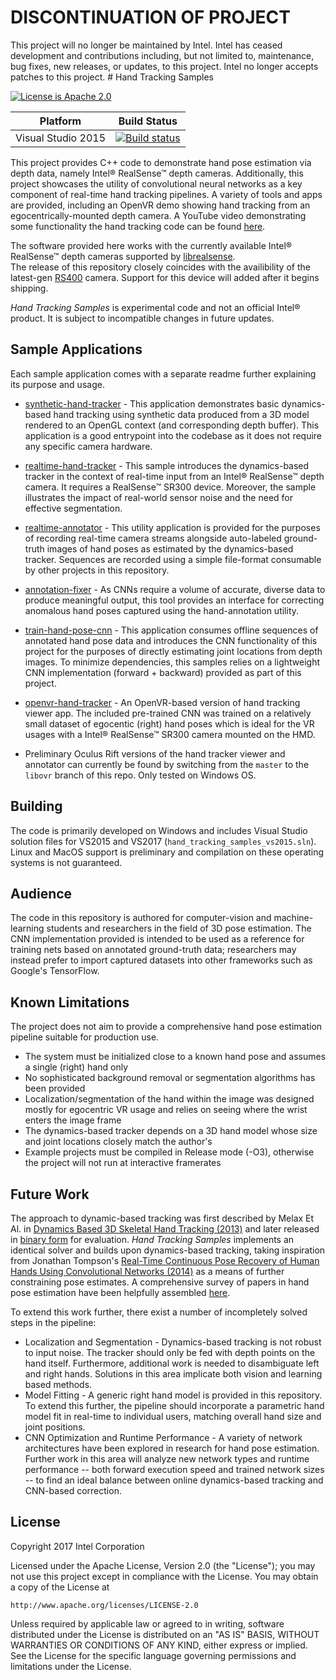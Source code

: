 # DISCONTINUATION OF PROJECT #
This project will no longer be maintained by Intel.
Intel has ceased development and contributions including, but not limited to, maintenance, bug fixes, new releases, or updates, to this project.
Intel no longer accepts patches to this project.
﻿# Hand Tracking Samples

[![License is Apache 2.0](http://img.shields.io/badge/license-Apache-blue.svg?style=flat)](https://www.apache.org/licenses/LICENSE-2.0)

Platform | Build Status |
-------- | ------------ |
Visual Studio 2015 | [![Build status](https://ci.appveyor.com/api/projects/status/swutsp1bjcc56q64/branch/master?svg=true)](https://ci.appveyor.com/project/ddiakopoulos/hand-tracking-samples/branch/master)

This project provides C++ code to demonstrate hand pose estimation via depth data, namely Intel® RealSense™ depth cameras. Additionally, this project showcases the utility of convolutional neural networks as a key component of real-time hand tracking pipelines. A variety of tools and apps are provided, including an OpenVR demo showing hand tracking from an egocentrically-mounted depth camera. A YouTube video demonstrating some functionality the hand tracking code can be found [here](https://www.youtube.com/watch?v=Yqz6T9IdiNk). 

The software provided here works with the currently available Intel® RealSense™ depth cameras supported by [librealsense](https://github.com/IntelRealSense/librealsense).   
The release of this repository closely coincides with the availibility of the latest-gen [RS400](https://arxiv.org/abs/1705.05548) camera. Support for this device will added after it begins shipping.

_Hand Tracking Samples_ is experimental code and not an official Intel® product. It is subject to incompatible changes in future updates.

## Sample Applications

Each sample application comes with a separate readme further explaining its purpose and usage.

* [synthetic-hand-tracker](./synthetic-hand-tracker/) - This application demonstrates basic dynamics-based hand tracking using synthetic data produced from a 3D model rendered to an OpenGL context (and corresponding depth buffer). This application is a good entrypoint into the codebase as it does not require any specific camera hardware. 

* [realtime-hand-tracker](./realtime-hand-tracker) - This sample introduces the dynamics-based tracker in the context of real-time input from an Intel® RealSense™ depth camera. It requires a RealSense™ SR300 device. Moreover, the sample illustrates the impact of real-world sensor noise and the need for effective segmentation. 

* [realtime-annotator](./realtime-annotator) - This utility application is provided for the purposes of recording real-time camera streams alongside auto-labeled ground-truth images of hand poses as estimated by the dynamics-based tracker. Sequences are recorded using a simple file-format consumable by other projects in this repository. 

* [annotation-fixer](./annotation-fixer) - As CNNs require a volume of accurate, diverse data to produce meaningful output, this tool provides an interface for correcting anomalous hand poses captured using the hand-annotation utility. 

* [train-hand-pose-cnn](./train-hand-pose-cnn) - This application consumes offline sequences of annotated hand pose data and introduces the CNN functionality of this project for the purposes of directly estimating joint locations from depth images. To minimize dependencies, this samples relies on a lightweight CNN implementation (forward + backward) provided as part of this project. 

* [openvr-hand-tracker](./openvr-hand-tracker) - An OpenVR-based version of hand tracking viewer app.  The included pre-trained CNN was trained on a relatively small dataset of egocentic (right) hand poses which is ideal for the VR usages with a Intel® RealSense™ SR300 camera mounted on the HMD. 

* Preliminary Oculus Rift versions of the hand tracker viewer and annotator can currently be found by switching from the `master` to the `libovr` branch of this repo.   Only tested on Windows OS.

## Building 

The code is primarily developed on Windows and includes Visual Studio solution files for VS2015 and VS2017 (`hand_tracking_samples_vs2015.sln`). Linux and MacOS support is preliminary and compilation on these operating systems is not guaranteed. 

## Audience

The code in this repository is authored for computer-vision and machine-learning students and researchers in the field of 3D pose estimation. The CNN implementation provided is intended to be used as a reference for training nets based on annotated ground-truth data; researchers may instead prefer to import captured datasets into other frameworks such as Google's TensorFlow.

## Known Limitations 

The project does not aim to provide a comprehensive hand pose estimation pipeline suitable for production use. 

* The system must be initialized close to a known hand pose and assumes a single (right) hand only
* No sophisticated background removal or segmentation algorithms has been provided
* Localization/segmentation of the hand within the image was designed mostly for egocentric VR usage and relies on seeing where the wrist enters the image frame
* The dynamics-based tracker depends on a 3D hand model whose size and joint locations closely match the author's
* Example projects must be compiled in Release mode (-O3), otherwise the project will not run at interactive framerates

## Future Work

The approach to dynamic-based tracking was first described by Melax Et Al. in [Dynamics Based 3D Skeletal Hand Tracking (2013)](https://arxiv.org/abs/1705.07640) and later released in [binary form](https://software.intel.com/en-us/articles/the-intel-skeletal-hand-tracking-library-experimental-release) for evaluation. _Hand Tracking Samples_ implements an identical solver and builds upon dynamics-based tracking, taking inspiration from Jonathan Tompson's [Real-Time Continuous Pose Recovery of Human Hands Using Convolutional Networks (2014)](http://www.cims.nyu.edu/~tompson/others/TOG_2014_paper.pdf) as a means of further constraining pose estimates. A comprehensive survey of papers in hand pose estimation have been helpfully assembled [here](https://github.com/xinghaochen/awesome-hand-pose-estimation).

To extend this work further, there exist a number of incompletely solved steps in the pipeline:
* Localization and Segmentation - Dynamics-based tracking is not robust to input noise. The tracker should only be fed with depth points on the hand itself. Furthermore, additional work is needed to disambiguate left and right hands. Solutions in this area implicate both vision and learning based methods. 
* Model Fitting - A generic right hand model is provided in this repository. To extend this further, the pipeline should incorporate a parametric hand model fit in real-time to individual users, matching overall hand size and joint positions.
* CNN Optimization and Runtime Performance - A variety of network architectures have been explored in research for hand pose estimation. Further work in this area will analyze new network types and runtime performance -- both forward execution speed and trained network sizes -- to find an ideal balance between online dynamics-based tracking and CNN-based correction.

## License

Copyright 2017 Intel Corporation

Licensed under the Apache License, Version 2.0 (the "License");
you may not use this project except in compliance with the License.
You may obtain a copy of the License at

    http://www.apache.org/licenses/LICENSE-2.0

Unless required by applicable law or agreed to in writing, software
distributed under the License is distributed on an "AS IS" BASIS,
WITHOUT WARRANTIES OR CONDITIONS OF ANY KIND, either express or implied.
See the License for the specific language governing permissions and
limitations under the License.
